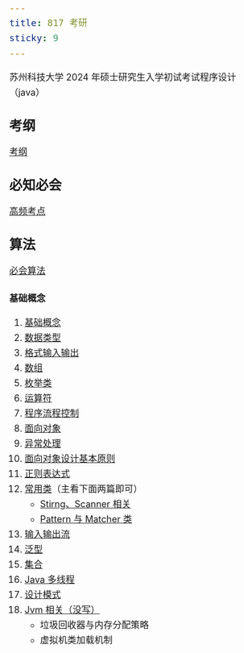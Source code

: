 ```yaml
---
title: 817 考研
sticky: 9
---
```


苏州科技大学 2024 年硕士研究生入学初试考试程序设计（java）
<!-- more -->


## 考纲
[考纲](/life/考试/考纲.md)

## 必知必会
[高频考点](/life/考试/高频考点.md)

## 算法
[必会算法](/life/考试/算法.md)

### 基础概念
1. [基础概念](/code/java/Java%20基础/语法基础/1、基础概念.md)
2. [数据类型](/code/java/Java%20基础/语法基础/2、数据类型.md)
3. [格式输入输出](/code/java/Java%20基础/语法基础/19、格式化输入输出.md)
4. [数组](/code/java/Java%20基础/语法基础/5、数组.md)
5. [枚举类](/code/java/Java%20基础/语法基础/11、枚举类.md)
6. [运算符](/code/java/Java%20基础/语法基础/3、运算符.md)
7. [程序流程控制](/code/java/Java%20基础/语法基础/4、程序流程控制.md)
8. [面向对象](/code/java/Java%20基础/语法基础/6、面向对象.md)
9. [异常处理](/code/java/Java%20基础/语法基础/9、异常处理.md)
10. [面向对象设计基本原则](/code/基础知识/面向对象设计基本原则.md)
11. [正则表达式](/code/基础知识/正则表达式.md)
12. [常用类](/code/java/Java%20基础/常用类/)（主看下面两篇即可）
    - [Stirng、Scanner 相关](/code/java/Java%20基础/常用类/String、Scanner相关类.md)
    - [Pattern 与 Matcher 类](/code/java/Java%20基础/常用类/Pattern%20与%20Matcher%20类.md)
13. [输入输出流](/code/java/Java%20基础/语法基础/15、IO流.md)
14. [泛型](/code/java/Java%20基础/语法基础/14、泛型.md)
15. [集合](/code/java/Java%20基础/语法基础/13、集合.md)
16. [Java 多线程](/code/java/Java%20基础/语法基础/10、多线程.md)
17. [设计模式](/code/基础知识/设计模式.md)
18. [Jvm 相关（没写）](/code/java/JVM.md)  
    - 垃圾回收器与内存分配策略
	- 虚拟机类加载机制



<style scoped>
*{font-size:18px;line-height:30px}
h2{font-size:26px;}

</style>
